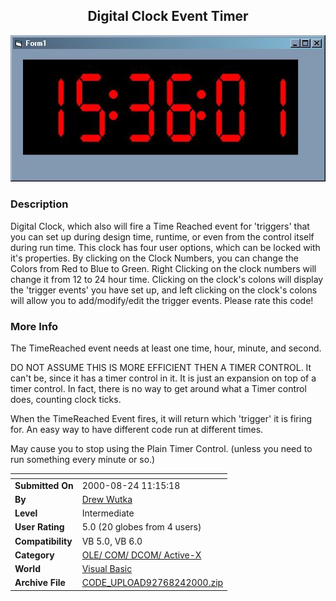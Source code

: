 ﻿<div align="center">

## Digital Clock Event Timer

<img src="PIC20008241643168730.jpg">
</div>

### Description

Digital Clock, which also will fire a Time Reached event for 'triggers' that you can set up during design time, runtime, or even from the control itself during run time. This clock has four user options, which can be locked with it's properties. By clicking on the Clock Numbers, you can change the Colors from Red to Blue to Green. Right Clicking on the clock numbers will change it from 12 to 24 hour time. Clicking on the clock's colons will display the 'trigger events' you have set up, and left clicking on the clock's colons will allow you to add/modify/edit the trigger events. Please rate this code!
 
### More Info
 
The TimeReached event needs at least one time, hour, minute, and second.

DO NOT ASSUME THIS IS MORE EFFICIENT THEN A TIMER CONTROL. It can't be, since it has a timer control in it. It is just an expansion on top of a timer control. In fact, there is no way to get around what a Timer control does, counting clock ticks.

When the TimeReached Event fires, it will return which 'trigger' it is firing for. An easy way to have different code run at different times.

May cause you to stop using the Plain Timer Control. (unless you need to run something every minute or so.)


<span>             |<span>
---                |---
**Submitted On**   |2000-08-24 11:15:18
**By**             |[Drew Wutka](https://github.com/Planet-Source-Code/PSCIndex/blob/master/ByAuthor/drew-wutka.md)
**Level**          |Intermediate
**User Rating**    |5.0 (20 globes from 4 users)
**Compatibility**  |VB 5\.0, VB 6\.0
**Category**       |[OLE/ COM/ DCOM/ Active\-X](https://github.com/Planet-Source-Code/PSCIndex/blob/master/ByCategory/ole-com-dcom-active-x__1-29.md)
**World**          |[Visual Basic](https://github.com/Planet-Source-Code/PSCIndex/blob/master/ByWorld/visual-basic.md)
**Archive File**   |[CODE\_UPLOAD92768242000\.zip](https://github.com/Planet-Source-Code/drew-wutka-digital-clock-event-timer__1-10981/archive/master.zip)








